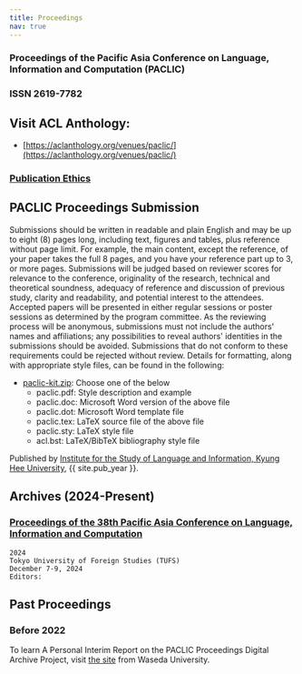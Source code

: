 ```yaml
---
title: Proceedings
nav: true
---
```

### Proceedings of the Pacific Asia Conference on Language, Information and Computation (PACLIC) 
### ISSN 2619-7782
## Visit ACL Anthology:
- [https://aclanthology.org/venues/paclic/](https://aclanthology.org/venues/paclic/)

### [Publication Ethics](/ethics)

## PACLIC Proceedings Submission

Submissions should be written in readable and plain English and may be up to eight (8) pages long, including text, figures and tables, plus reference without page limit. For example, the main content, except the reference, of your paper takes the full 8 pages, and you have your reference part up to 3, or more pages. Submissions will be judged based on reviewer scores for relevance to the conference, originality of the research, technical and theoretical soundness, adequacy of reference and discussion of previous study, clarity and readability, and potential interest to the attendees. Accepted papers will be presented in either regular sessions or poster sessions as determined by the program committee. As the reviewing process will be anonymous, submissions must not include the authors' names and affiliations; any possibilities to reveal authors' identities in the submissions should be avoided. Submissions that do not conform to these requirements could be rejected without review. Details for formatting, along with appropriate style files, can be found in the following:

  - [paclic-kit.zip](/images/paclic-kit.zip): Choose one of the below
    - paclic.pdf: Style description and example
    - paclic.doc: Microsoft Word version of the above file
    - paclic.dot: Microsoft Word template file
    - paclic.tex: LaTeX source file of the above file
    - paclic.sty: LaTeX style file
    - acl.bst: LaTeX/BibTeX bibliography style file
 
Published by [Institute for the Study of Language and Information, Kyung Hee University](http://isli.khu.ac.kr), {{ site.pub_year }}.
 
## Archives (2024-Present)
  
### [Proceedings of the 38th Pacific Asia Conference on Language, Information and Computation]()
    2024
    Tokyo University of Foreign Studies (TUFS)
    December 7-9, 2024
    Editors: 

## Past Proceedings
### Before 2022
To learn A Personal Interim Report on the PACLIC Proceedings Digital Archive Project, visit [the site](https://github.com/evanwill/workshop-template/blob/main/README.md) from Waseda University.



